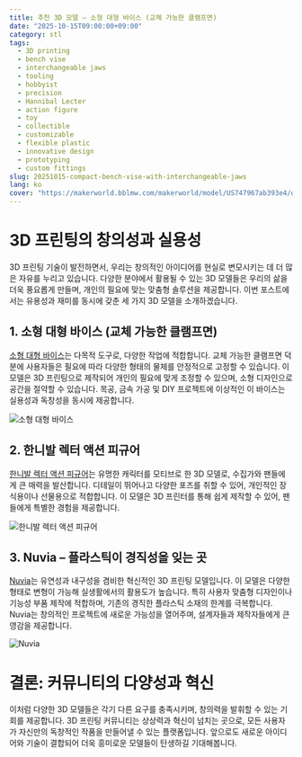 ```yaml
---
title: 추천 3D 모델 – 소형 대형 바이스 (교체 가능한 클램프면)
date: "2025-10-15T09:00:00+09:00"
category: stl
tags:
  - 3D printing
  - bench vise
  - interchangeable jaws
  - tooling
  - hobbyist
  - precision
  - Hannibal Lecter
  - action figure
  - toy
  - collectible
  - customizable
  - flexible plastic
  - innovative design
  - prototyping
  - custom fittings
slug: 20251015-compact-bench-vise-with-interchangeable-jaws
lang: ko
cover: "https://makerworld.bblmw.com/makerworld/model/US747967ab393e4/design/2025-10-15_1ceb8c6e186f18.jpg"
---
```


# 3D 프린팅의 창의성과 실용성

3D 프린팅 기술이 발전하면서, 우리는 창의적인 아이디어를 현실로 변모시키는 데 더 많은 자유를 누리고 있습니다. 다양한 분야에서 활용될 수 있는 3D 모델들은 우리의 삶을 더욱 풍요롭게 만들며, 개인의 필요에 맞는 맞춤형 솔루션을 제공합니다. 이번 포스트에서는 유용성과 재미를 동시에 갖춘 세 가지 3D 모델을 소개하겠습니다.

## 1. 소형 대형 바이스 (교체 가능한 클램프면)

[소형 대형 바이스](https://makerworld.com/en/models/1889425-mini-bench-vise-with-replaceable-jaws)는 다목적 도구로, 다양한 작업에 적합합니다. 교체 가능한 클램프면 덕분에 사용자들은 필요에 따라 다양한 형태의 물체를 안정적으로 고정할 수 있습니다. 이 모델은 3D 프린팅으로 제작되어 개인의 필요에 맞게 조정할 수 있으며, 소형 디자인으로 공간을 절약할 수 있습니다. 목공, 금속 가공 및 DIY 프로젝트에 이상적인 이 바이스는 실용성과 독창성을 동시에 제공합니다.

![소형 대형 바이스](https://makerworld.bblmw.com/makerworld/model/US747967ab393e4/design/2025-10-15_1ceb8c6e186f18.jpg)

## 2. 한니발 렉터 액션 피규어

[한니발 렉터 액션 피규어](https://makerworld.com/en/models/1889602-hannibal-lecter-no-ams-action-figure-toy)는 유명한 캐릭터를 모티브로 한 3D 모델로, 수집가와 팬들에게 큰 매력을 발산합니다. 디테일이 뛰어나고 다양한 포즈를 취할 수 있어, 개인적인 장식용이나 선물용으로 적합합니다. 이 모델은 3D 프린터를 통해 쉽게 제작할 수 있어, 팬들에게 특별한 경험을 제공합니다.

![한니발 렉터 액션 피규어](https://makerworld.bblmw.com/makerworld/model/US13a30e867d9da/design/2025-10-19_de6cf7c0375d58.png)

## 3. Nuvia – 플라스틱이 경직성을 잊는 곳

[Nuvia](https://makerworld.com/en/models/1889932-nuvia-where-plastic-forgets-it-s-rigid)는 유연성과 내구성을 겸비한 혁신적인 3D 프린팅 모델입니다. 이 모델은 다양한 형태로 변형이 가능해 실생활에서의 활용도가 높습니다. 특히 사용자 맞춤형 디자인이나 기능성 부품 제작에 적합하며, 기존의 경직한 플라스틱 소재의 한계를 극복합니다. Nuvia는 창의적인 프로젝트에 새로운 가능성을 열어주며, 설계자들과 제작자들에게 큰 영감을 제공합니다.

![Nuvia](https://makerworld.bblmw.com/makerworld/model/US2ddfbaf3a74c73/design/2025-10-15_0f027401e312a.jpg)

# 결론: 커뮤니티의 다양성과 혁신

이처럼 다양한 3D 모델들은 각기 다른 요구를 충족시키며, 창의력을 발휘할 수 있는 기회를 제공합니다. 3D 프린팅 커뮤니티는 상상력과 혁신이 넘치는 곳으로, 모든 사용자가 자신만의 독창적인 작품을 만들어낼 수 있는 플랫폼입니다. 앞으로도 새로운 아이디어와 기술이 결합되어 더욱 흥미로운 모델들이 탄생하길 기대해봅니다.